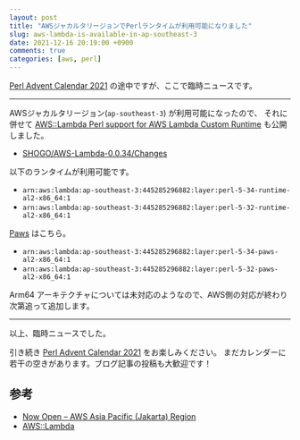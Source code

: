 ```yaml
---
layout: post
title: "AWSジャカルタリージョンでPerlランタイムが利用可能になりました"
slug: aws-lambda-is-available-in-ap-southeast-3
date: 2021-12-16 20:19:00 +0900
comments: true
categories: [aws, perl]
---
```


[Perl Advent Calendar 2021](https://qiita.com/advent-calendar/2021/perl) の途中ですが、ここで臨時ニュースです。

-----

AWSジャカルタリージョン(`ap-southeast-3`) が利用可能になったので、
それに併せて [AWS::Lambda Perl support for AWS Lambda Custom Runtime](https://metacpan.org/pod/AWS::Lambda) も公開しました。

- [SHOGO/AWS-Lambda-0.0.34/Changes](https://metacpan.org/release/SHOGO/AWS-Lambda-0.0.34/changes)

以下のランタイムが利用可能です。

- `arn:aws:lambda:ap-southeast-3:445285296882:layer:perl-5-34-runtime-al2-x86_64:1`
- `arn:aws:lambda:ap-southeast-3:445285296882:layer:perl-5-32-runtime-al2-x86_64:1`

[Paws](https://metacpan.org/pod/Paws) はこちら。

- `arn:aws:lambda:ap-southeast-3:445285296882:layer:perl-5-34-paws-al2-x86_64:1`
- `arn:aws:lambda:ap-southeast-3:445285296882:layer:perl-5-32-paws-al2-x86_64:1`

Arm64 アーキテクチャについては未対応のようなので、AWS側の対応が終わり次第追って追加します。

-----

以上、臨時ニュースでした。

引き続き [Perl Advent Calendar 2021](https://qiita.com/advent-calendar/2021/perl) をお楽しみください。
まだカレンダーに若干の空きがあります。ブログ記事の投稿も大歓迎です！

## 参考

- [Now Open – AWS Asia Pacific (Jakarta) Region](https://aws.amazon.com/jp/blogs/aws/now-open-aws-asia-pacific-jakarta-region/)
- [AWS::Lambda](https://metacpan.org/pod/AWS::Lambda) 
